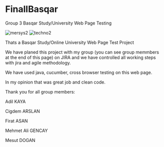 # FinallBasqar
Group 3 Basqar Study/University Web Page Testing

![mersys2](https://user-images.githubusercontent.com/69870301/100528457-5cd61700-31dd-11eb-985d-4b5f1470a163.jpg)
![techno2](https://user-images.githubusercontent.com/69870301/100528460-62336180-31dd-11eb-9403-f68c1989209f.JPG)

Thats a Basqar Study/Online University Web Page Test Project

We have planed this project with my group (you can see group memmbers at the end of this page) on JIRA and we have controlled all working steps with jira and agile methodology.

We have used java, cucumber, cross browser testing on this web page.

In my opinion that was great job and clean code.




Thank you for all group members:

Adil KAYA

Cigdem ARSLAN

Firat ASAN

Mehmet Ali GENCAY

Mesut DOGAN
